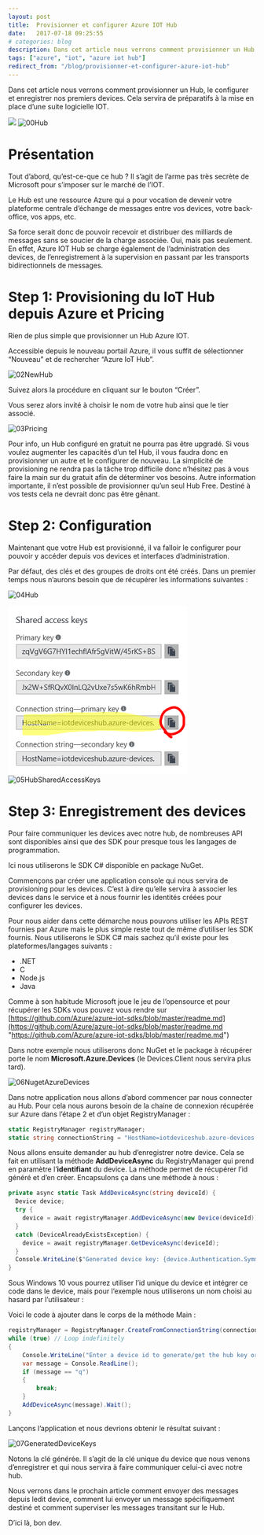 ```yaml
---
layout: post
title:  Provisionner et configurer Azure IOT Hub
date:   2017-07-18 09:25:55
# categories: blog
description: Dans cet article nous verrons comment provisionner un Hub, le configurer et enregistrer nos premiers devices. Cela servira de préparatifs à la mise en place d’une suite logicielle IOT.
tags: ["azure", "iot", "azure iot hub"]
redirect_from: "/blog/provisionner-et-configurer-azure-iot-hub"
---
```


Dans cet article nous verrons comment provisionner un Hub, le configurer et enregistrer nos premiers devices. Cela servira de préparatifs à la mise en place d’une suite logicielle IOT.

![](/assets/img/posts/00Hub_thumb_08F24217.png) ![00Hub](/posts/636545400234459123/00Hub_thumb_08F24217.png "00Hub")

# Présentation

Tout d’abord, qu’est-ce-que ce hub ? Il s’agit de l’arme pas très secrète de Microsoft pour s’imposer sur le marché de l’IOT.

Le Hub est une ressource Azure qui a pour vocation de devenir votre plateforme centrale d’échange de messages entre vos devices, votre back-office, vos apps, etc.

Sa force serait donc de pouvoir recevoir et distribuer des milliards de messages sans se soucier de la charge associée. Oui, mais pas seulement. En effet, Azure IOT Hub se charge également de l’administration des devices, de l’enregistrement à la supervision en passant par les transports bidirectionnels de messages.

# Step 1: Provisioning du IoT Hub depuis Azure et Pricing

Rien de plus simple que provisionner un Hub Azure IOT.

Accessible depuis le nouveau portail Azure, il vous suffit de sélectionner “Nouveau” et de rechercher “Azure IoT Hub”.

![02NewHub](/posts/636545400234459123/02NewHub_thumb_5A978E74.png "02NewHub")

Suivez alors la procédure en cliquant sur le bouton “Créer”.

Vous serez alors invité à choisir le nom de votre hub ainsi que le tier associé.

![03Pricing](/posts/636545400234459123/03Pricing_thumb_63F353A8.png "03Pricing")

Pour info, un Hub configuré en gratuit ne pourra pas être upgradé. Si vous voulez augmenter les capacités d’un tel Hub, il vous faudra donc en provisionner un autre et le configurer de nouveau. La simplicité de provisioning ne rendra pas la tâche trop difficile donc n’hésitez pas à vous faire la main sur du gratuit afin de déterminer vos besoins. Autre information importante, il n’est possible de provisionner qu’un seul Hub Free. Destiné à vos tests cela ne devrait donc pas être gênant.

# Step 2: Configuration

Maintenant que votre Hub est provisionné, il va falloir le configurer pour pouvoir y accéder depuis vos devices et interfaces d’administration.

Par défaut, des clés et des groupes de droits ont été créés. Dans un premier temps nous n’aurons besoin que de récupérer les informations suivantes :

![04Hub](/posts/636545400234459123/04Hub_thumb_39019468.png "04Hub")

![](/assets/img/posts/05HubSharedAccessKeys_4A1F1D79.png) ![05HubSharedAccessKeys](/posts/636545400234459123/05HubSharedAccessKeys_thumb_37D656B7.png "05HubSharedAccessKeys")

# Step 3: Enregistrement des devices

Pour faire communiquer les devices avec notre hub, de nombreuses API sont disponibles ainsi que des SDK pour presque tous les langages de programmation.

Ici nous utiliserons le SDK C# disponible en package NuGet.

Commençons par créer une application console qui nous servira de provisioning pour les devices. C’est à dire qu’elle servira à associer les devices dans le service et à nous fournir les identités créées pour configurer les devices.

Pour nous aider dans cette démarche nous pouvons utiliser les APIs REST fournies par Azure mais le plus simple reste tout de même d’utiliser les SDK fournis. Nous utiliserons le SDK C# mais sachez qu’il existe pour les plateformes/langages suivants :

*   .NET
*   C
*   Node.js
*   Java

Comme à son habitude Microsoft joue le jeu de l’opensource et pour récupérer les SDKs vous pouvez vous rendre sur [https://github.com/Azure/azure-iot-sdks/blob/master/readme.md](https://github.com/Azure/azure-iot-sdks/blob/master/readme.md "https://github.com/Azure/azure-iot-sdks/blob/master/readme.md")

Dans notre exemple nous utiliserons donc NuGet et le package à récupérer porte le nom **Microsoft.Azure.Devices** (le Devices.Client nous servira plus tard).

![06NugetAzureDevices](/posts/636545400234459123/06NugetAzureDevices_thumb_0ECE486C.png "06NugetAzureDevices")

Dans notre application nous allons d’abord commencer par nous connecter au Hub. Pour cela nous aurons besoin de la chaine de connexion récupérée sur Azure dans l’étape 2 et d’un objet RegistryManager :

```csharp
static RegistryManager registryManager; 
static string connectionString = "HostName=iotdeviceshub.azure-devices.net;SharedAccessKeyName=iothubowner;SharedAccessKey=azureIotHubKey";
```

Nous allons ensuite demander au hub d’enregistrer notre device. Cela se fait en utilisant la méthode **AddDeviceAsync** du RegistryManager qui prend en paramètre l’**identifiant** du device. La méthode permet de récupérer l’id généré et d’en créer. Encapsulons ça dans une méthode à nous :

```csharp
private async static Task AddDeviceAsync(string deviceId) {
  Device device;
  try {
    device = await registryManager.AddDeviceAsync(new Device(deviceId));
  }
  catch (DeviceAlreadyExistsException) {
    device = await registryManager.GetDeviceAsync(deviceId); 
  }
  Console.WriteLine($"Generated device key: {device.Authentication.SymmetricKey.PrimaryKey}");
}
```

Sous Windows 10 vous pourrez utiliser l’id unique du device et intégrer ce code dans le device, mais pour l’exemple nous utiliserons un nom choisi au hasard par l’utilisateur :

Voici le code à ajouter dans le corps de la méthode Main :

```csharp
registryManager = RegistryManager.CreateFromConnectionString(connectionString);
while (true) // Loop indefinitely
{
    Console.WriteLine("Enter a device id to generate/get the hub key or 'q' to quit");
    var message = Console.ReadLine();
    if (message == "q")
    {
        break;
    }
    AddDeviceAsync(message).Wait();
}
```

Lançons l’application et nous devrions obtenir le résultat suivant :

![07GeneratedDeviceKeys](/posts/636545400234459123/07GeneratedDeviceKeys_thumb_24211AF6.png "07GeneratedDeviceKeys")

Notons la clé générée. Il s’agit de la clé unique du device que nous venons d’enregistrer et qui nous servira à faire communiquer celui-ci avec notre hub.

Nous verrons dans le prochain article comment envoyer des messages depuis ledit device, comment lui envoyer un message spécifiquement destiné et comment superviser les messages transitant sur le Hub.

D’ici là, bon dev.
